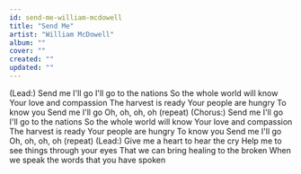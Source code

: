 ```yaml
---
id: send-me-william-mcdowell
title: "Send Me"
artist: "William McDowell"
album: ""
cover: ""
created: ""
updated: ""
---
```


(Lead:)
Send me I'll go
I'll go to the nations
So the whole world will know
Your love and compassion
The harvest is ready
Your people are hungry
To know you
Send me I'll go
Oh, oh, oh, oh (repeat)
(Chorus:)
Send me I'll go
I'll go to the nations
So the whole world will know
Your love and compassion
The harvest is ready
Your people are hungry
To know you
Send me I'll go
Oh, oh, oh, oh (repeat)
(Lead:)
Give me a heart to hear the cry
Help me to see things through your eyes
That we can bring healing to the broken
When we speak the words that you have spoken